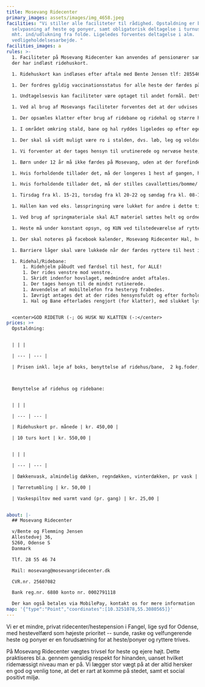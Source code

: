 ```yaml
---
title: Mosevang Ridecenter
primary_images: assets/images/img_4658.jpeg
facilities: "Vi stiller alle faciliteter til rådighed. Opstaldning er baseret på
  selvpasning af heste og ponyer, samt obligatorisk deltagelse i turnusordning
  mht. ind/udlukning fra folde. Ligeledes forventes deltagelse i alm.
  vedligeholdelsesarbejde. "
facilities_images: a
rules: >-
  1. Faciliteter på Mosevang Ridecenter kan anvendes af pensionærer samt ryttere
  der har indløst ridehuskort. 

  1. Ridehuskort kan indløses efter aftale med Bente Jensen tlf: 28554674.

  1. Der fordres gyldig vaccinationsstatus for alle heste der færdes på Mosevang Ridecenter.

  1. Undtagelsesvis kan faciliteter være optaget til andet formål. Dette vil være annonceret på Facebook siden - Mosevang Ridecenter Hal.

  1. Ved al brug af Mosevangs faciliteter forventes det at der udvises hensyn og at der ryddes op efter endt brug. 

  1. Der opsamles klatter efter brug af ridebane og ridehal og større huller i bunden udjævnes.

  1. I området omkring stald, bane og hal ryddes ligeledes op efter egen hest eller hund.

  1. Der skal så vidt muligt være ro i stalden, dvs. løb, leg og voldsom adfærd er ikke tilladt her.

  1. Vi forventer at der tages hensyn til urutinerede og nervøse heste, og ryttere med mindre erfaring.

  1. Børn under 12 år må ikke færdes på Mosevang, uden at der forefindes en person over 18 år på stedet,der tager ansvar for barnet.

  1. Hvis forholdende tillader det, må der longeres 1 hest af gangen, hvis der samtidig rides.

  1. Hvis forholdende tillader det, må der stilles cavalletties/bomme/ et enkelt spring op.

  1. Tirsdag fra kl. 15-21, torsdag fra kl 20-22 og søndag fra kl. 08-12 må der stilles flere spring op i hal eller på bane. Dette bør annonceres på Facebook i så god tid som muligt, og i hvad tidsrum dette gøres.

  1. Hallen kan ved eks. løsspringning være lukket for andre i dette tidsrum. Der henstilles til at man slår sig sammen omkring spring således at tidsrummet bliver så kort som muligt.

  1. Ved brug af springmateriale skal ALT materiel sættes helt og ordnet på plads

  1. Heste må under konstant opsyn, og KUN ved tilstedeværelse af rytteren I hallen/ på banen lukkes løs hvis der er plads. Dette må KUN gøres, hvis det kan garanteres, at hesten ikke graver i underlaget eller bider i barrieren. Hesten må ALDRIG efterlades uden opsyn. Ved løse heste skal gardinet rulles for spejlet i hallen. HUSK det tager lang tid at dække huller efter løs hest.

  1. Der skal noteres på facebook kalender, Mosevang Ridecenter Hal, hvornår der rides undervisning. Således undgås, så vidt muligt, flere undervisere på samme tid. Der bør som altid tages hensyn, også når der rides undervisning. Dog er det til enhver tid tilladt at ride samtidig med undervisning for andre ryttere.

  1. Barriere låger skal være lukkede når der færdes ryttere til hest i hallen.

  1. Ridehal/Ridebane: 
      1. Ridehjelm påbudt ved færdsel til hest, for ALLE!
      1. Der rides venstre mod venstre. 
      1. Skridt indenfor hovslaget, medmindre andet aftales.
      1. Der tages hensyn til de mindst rutinerede.
      1. Anvendelse af mobiltelefon fra hesteryg frabedes.
      1. Iøvrigt antages det at der rides hensynsfuldt og efter forholdende.
      1. Hal og Bane efterlades rengjort (for klatter), med slukket lys og lukkede døre (låge på ridebane).


  <center>GOD RIDETUR (-​; OG HUSK NU KLATTEN (-:​</center>
prices: >+
  Opstaldning:


  | | |

  | --- | --- |

  | ​Prisen inkl. leje af boks, benyttelse af ridehus/bane,  2 kg.foder, 4 kg hø eller wrap pr..døgn, 6 ps. træpiller a 15 kg. pr. md., ekstra forbrug afregnes til dagspris | kr. 2.800,00 |



  Benyttelse af ridehus og ridebane:


  | | |

  | --- | --- |

  | Ridehuskort pr. månede | kr. 450,00 |

  | 10 turs kort | ​kr. 550,00 |


  | | |

  | --- | --- |

  | Dækkenvask, almindelig dækken, regndækken, vinterdækken, pr vask | kr. 85,00 |

  | ​Tørretumbling | ​kr. 50,00 |

  | ​Vaskespiltov med varmt vand (pr. gang) | kr. 25,00 |


about: |-
  ## Mosevang Ridecenter

  v/Bente og Flemming Jensen  
  Allestedvej 36,  
  5260, Odense S  
  Danmark  

  Tlf. 28 55 46 74

  Mail: mosevang@mosevangridecenter.dk

  CVR.nr. 25607082

  Bank reg.nr. 6880 konto nr. 0002791118

  Der kan også betales via MobilePay, kontakt os for mere information
map: '{"type":"Point","coordinates":[10.3251078,55.3080565]}'
---
```

Vi er et mindre, privat ridecenter/hestepension i Fangel, lige syd for Odense, med hestevelfærd som højeste prioritet -- sunde, raske og velfungerende heste og ponyer er en forudsætning for at heste/ponyer og ryttere trives. 

På Mosevang Ridecenter vægtes trivsel for heste og ejere højt. Dette praktiseres bl.a. gennem gensidig respekt for hinanden, uanset hvilket ridemæssigt niveau man er på. Vi lægger stor vægt på at der altid hersker en god og venlig tone, at det er rart at komme på stedet, samt et social positivt miljø. 
